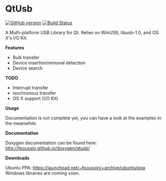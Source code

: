 **QtUsb**
==
[![GitHub version](https://badge.fury.io/gh/fpoussin%2Fqtusb.svg)](https://badge.fury.io/gh/fpoussin%2Fqtusb)
[![Build Status](http://vps2.netyxia.net/jenkins/buildStatus/icon?job=QtUsb)](http://vps2.netyxia.net/jenkins/job/QtUsb)

A Multi-platform USB Library for Qt.
Relies on WinUSB, libusb-1.0, and OS X's I/O Kit.

**Features**

- Bulk transfer
- Device insertion/removal detection
- Device search

**TODO**

- Interrupt transfer
- isochronous transfer
- OS X support (I/O Kit)

**Usage**

Documentation is not complete yet, you can have a look at the examples in the meanwhile.

**Documentation**  

Doxygen documentation can be found here: http://fpoussin.github.io/doxygen/qtusb/

**Downloads**

Ubuntu PPA: https://launchpad.net/~fpoussin/+archive/ubuntu/ppa 
Windows libraries are coming soon.
